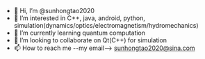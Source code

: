 - 👋 Hi, I’m @sunhongtao2020
- 👀 I’m interested in C++, java, android, python, simulation(dynamics/optics/electromagnetism/hydromechanics)
- 🌱 I’m currently learning quantum computation
- 💞️ I’m looking to collaborate on Qt(C++) for simulation
- 📫 How to reach me --my email--> sunhongtao2020@sina.com
